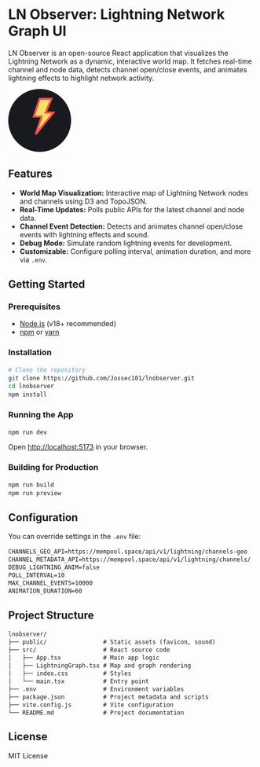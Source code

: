# LN Observer: Lightning Network Graph UI

LN Observer is an open-source React application that visualizes the Lightning Network as a dynamic, interactive world map. It fetches real-time channel and node data, detects channel open/close events, and animates lightning effects to highlight network activity.

![LN Observer Screenshot](public/ln-observer-favicon.svg)

## Features
- **World Map Visualization:** Interactive map of Lightning Network nodes and channels using D3 and TopoJSON.
- **Real-Time Updates:** Polls public APIs for the latest channel and node data.
- **Channel Event Detection:** Detects and animates channel open/close events with lightning effects and sound.
- **Debug Mode:** Simulate random lightning events for development.
- **Customizable:** Configure polling interval, animation duration, and more via `.env`.

## Getting Started

### Prerequisites
- [Node.js](https://nodejs.org/) (v18+ recommended)
- [npm](https://www.npmjs.com/) or [yarn](https://yarnpkg.com/)

### Installation
```bash
# Clone the repository
git clone https://github.com/Jossec101/lnobserver.git
cd lnobserver
npm install
```

### Running the App
```bash
npm run dev
```
Open [http://localhost:5173](http://localhost:5173) in your browser.

### Building for Production
```bash
npm run build
npm run preview
```

## Configuration
You can override settings in the `.env` file:

```
CHANNELS_GEO_API=https://mempool.space/api/v1/lightning/channels-geo
CHANNEL_METADATA_API=https://mempool.space/api/v1/lightning/channels/
DEBUG_LIGHTNING_ANIM=false
POLL_INTERVAL=10
MAX_CHANNEL_EVENTS=10000
ANIMATION_DURATION=60
```

## Project Structure
```
lnobserver/
├── public/                # Static assets (favicon, sound)
├── src/                   # React source code
│   ├── App.tsx            # Main app logic
│   ├── LightningGraph.tsx # Map and graph rendering
│   ├── index.css          # Styles
│   └── main.tsx           # Entry point
├── .env                   # Environment variables
├── package.json           # Project metadata and scripts
├── vite.config.js         # Vite configuration
└── README.md              # Project documentation
```

## License

MIT License
